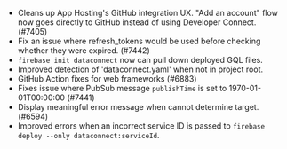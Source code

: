 - Cleans up App Hosting's GitHub integration UX. "Add an account" flow now goes directly to GitHub instead of using Developer Connect. (#7405)
- Fix an issue where refresh_tokens would be used before checking whether they were expired. (#7442)
- `firebase init dataconnect` now can pull down deployed GQL files.
- Improved detection of 'dataconnect.yaml' when not in project root.
- GitHub Action fixes for web frameworks (#6883)
- Fixes issue where PubSub message `publishTime` is set to 1970-01-01T00:00:00 (#7441)
- Display meaningful error message when cannot determine target. (#6594)
- Improved errors when an incorrect service ID is passed to `firebase deploy --only dataconnect:serviceId`.
